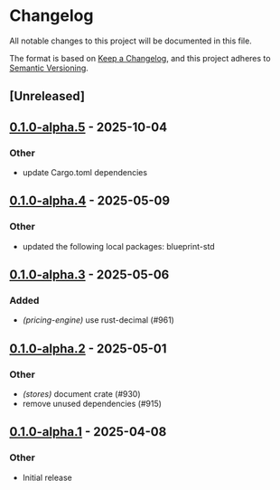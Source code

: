 # Changelog

All notable changes to this project will be documented in this file.

The format is based on [Keep a Changelog](https://keepachangelog.com/en/1.0.0/),
and this project adheres to [Semantic Versioning](https://semver.org/spec/v2.0.0.html).

## [Unreleased]

## [0.1.0-alpha.5](https://github.com/tangle-network/blueprint/compare/blueprint-store-local-database-v0.1.0-alpha.4...blueprint-store-local-database-v0.1.0-alpha.5) - 2025-10-04

### Other

- update Cargo.toml dependencies

## [0.1.0-alpha.4](https://github.com/tangle-network/blueprint/compare/blueprint-store-local-database-v0.1.0-alpha.3...blueprint-store-local-database-v0.1.0-alpha.4) - 2025-05-09

### Other

- updated the following local packages: blueprint-std

## [0.1.0-alpha.3](https://github.com/tangle-network/blueprint/compare/blueprint-store-local-database-v0.1.0-alpha.2...blueprint-store-local-database-v0.1.0-alpha.3) - 2025-05-06

### Added

- *(pricing-engine)* use rust-decimal (#961)

## [0.1.0-alpha.2](https://github.com/tangle-network/blueprint/compare/blueprint-store-local-database-v0.1.0-alpha.1...blueprint-store-local-database-v0.1.0-alpha.2) - 2025-05-01

### Other

- *(stores)* document crate (#930)
- remove unused dependencies (#915)

## [0.1.0-alpha.1](https://github.com/tangle-network/blueprint/releases/tag/blueprint-store-local-database-v0.1.0-alpha.1) - 2025-04-08

### Other

- Initial release
